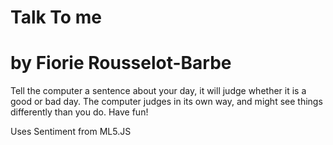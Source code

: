# Talk To me
# by Fiorie Rousselot-Barbe

Tell the computer a sentence about your day, it will judge whether it is a good or bad day.
The computer judges in its own way, and might see things differently than you do. Have fun!

Uses Sentiment from ML5.JS
